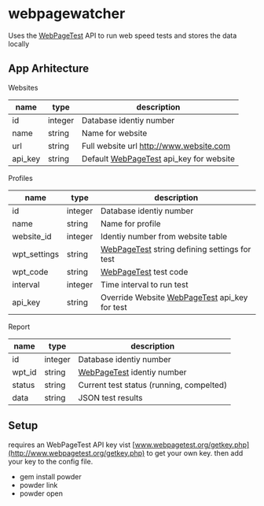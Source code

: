 # webpagewatcher
Uses the [WebPageTest](http://www.webpagetest.org) API to run web speed tests and stores the data locally


## App Arhitecture

Websites

name | type | description
------------ | ------------- | -------------
id | integer | Database identiy number
name | string | Name for website
url | string | Full website url http://www.website.com
api_key | string | Default [WebPageTest](http://www.webpagetest.org) api_key for website

Profiles

name | type | description
------------ | ------------- | -------------
id | integer | Database identiy number
name | string | Name for profile
website_id | integer | Identiy number from website table
wpt_settings | string | [WebPageTest](http://www.webpagetest.org) string defining settings for test
wpt_code | string | [WebPageTest](http://www.webpagetest.org) test code
interval | integer | Time interval to run test
api_key | string | Override Website [WebPageTest](http://www.webpagetest.org) api_key for test

Report

name | type | description
------------ | ------------- | -------------
id | integer | Database identiy number
wpt_id | string | [WebPageTest](http://www.webpagetest.org) identiy number
status | string | Current test status (running, compelted)
data | string | JSON test results


## Setup

  requires an WebPageTest API key vist [www.webpagetest.org/getkey.php](http://www.webpagetest.org/getkey.php) to get your own key. then add your key to the config file.

  * gem install powder
  * powder link
  * powder open

